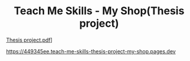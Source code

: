 <h1 align="center">Teach Me Skills - My Shop(Thesis project)</h1>

[Thesis project.pdf](https://github.com/PavelLiashkevich/Teach_Me_Skills-Thesis_project/files/6833586/Thesis.project.pdf)]

https://449345ee.teach-me-skills-thesis-project-my-shop.pages.dev
